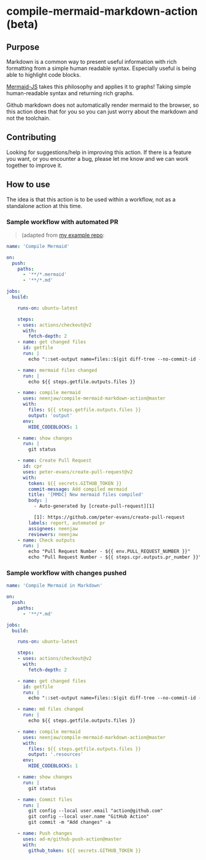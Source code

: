 # compile-mermaid-markdown-action (beta)

## Purpose

Markdown is a common way to present useful information with rich formatting from a simple human readable syntax.  Especially useful is being able to highlight code blocks.

[Mermaid-JS](https://mermaid-js.github.io/mermaid/) takes this philosophy and applies it to graphs!  Taking simple human-readable syntax and returning rich graphs.

Github markdown does not automatically render mermaid to the browser, so this action does that for you so you can just worry about the markdown and not the toolchain.

## Contributing

Looking for suggestions/help in improving this action.  If there is a feature you want, or you encounter a bug, please let me know and we can work together to improve it.

## How to use

The idea is that this action is to be used within a workflow, not as a standalone action at this time.

### Sample workflow with automated PR

> (adapted from [my example repo](https://github.com/neenjaw/mermaid-markdown-test):

```yaml
name: 'Compile Mermaid'

on:
  push:
    paths:
      - '**/*.mermaid'
      - '**/*.md'

jobs:
  build:

    runs-on: ubuntu-latest

    steps:
    - uses: actions/checkout@v2
      with:
        fetch-depth: 2
    - name: get changed files
      id: getfile
      run: |
        echo "::set-output name=files::$(git diff-tree --no-commit-id --name-only -r ${{ github.sha }} | grep -e '.*\.md$' -e '.*\.mermaid$' | xargs)"

    - name: mermaid files changed
      run: |
        echo ${{ steps.getfile.outputs.files }}

    - name: compile mermaid
      uses: neenjaw/compile-mermaid-markdown-action@master
      with:
        files: ${{ steps.getfile.outputs.files }}
        output: 'output'
      env:
        HIDE_CODEBLOCKS: 1

    - name: show changes
      run: |
        git status

    - name: Create Pull Request
      id: cpr
      uses: peter-evans/create-pull-request@v2
      with:
        token: ${{ secrets.GITHUB_TOKEN }}
        commit-message: Add compiled mermaid
        title: '[MMDC] New mermaid files compiled'
        body: |
          - Auto-generated by [create-pull-request][1]

          [1]: https://github.com/peter-evans/create-pull-request
        labels: report, automated pr
        assignees: neenjaw
        reviewers: neenjaw
    - name: Check outputs
      run: |
        echo "Pull Request Number - ${{ env.PULL_REQUEST_NUMBER }}"
        echo "Pull Request Number - ${{ steps.cpr.outputs.pr_number }}"
```

### Sample workflow with changes pushed

```yaml
name: 'Compile Mermaid in Markdown'

on:
  push:
    paths:
      - '**/*.md'

jobs:
  build:

    runs-on: ubuntu-latest

    steps:
    - uses: actions/checkout@v2
      with:
        fetch-depth: 2

    - name: get changed files
      id: getfile
      run: |
        echo "::set-output name=files::$(git diff-tree --no-commit-id --name-only -r ${{ github.sha }} | grep -e '.*\.md$' | xargs)"

    - name: md files changed
      run: |
        echo ${{ steps.getfile.outputs.files }}

    - name: compile mermaid
      uses: neenjaw/compile-mermaid-markdown-action@master
      with:
        files: ${{ steps.getfile.outputs.files }}
        output: '.resources'
      env:
        HIDE_CODEBLOCKS: 1

    - name: show changes
      run: |
        git status

    - name: Commit files
      run: |
        git config --local user.email "action@github.com"
        git config --local user.name "GitHub Action"
        git commit -m "Add changes" -a

    - name: Push changes
      uses: ad-m/github-push-action@master
      with:
        github_token: ${{ secrets.GITHUB_TOKEN }}
```
